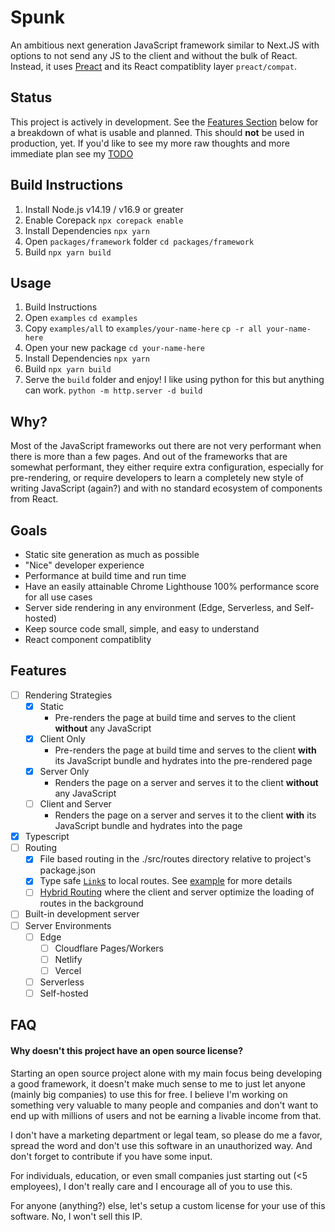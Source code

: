# Spunk

An ambitious next generation JavaScript framework similar to Next.JS with options to not send any JS to the client and without the bulk of React. Instead, it uses [Preact](https://preactjs.com/) and its React compatiblity layer `preact/compat`.

## Status

This project is actively in development. See the [Features Section](#features) below for a breakdown of what is usable and planned. This should **not** be used in production, yet. If you'd like to see my more raw thoughts and more immediate plan see my [TODO](TODO.md)

## Build Instructions

1. Install Node.js v14.19 / v16.9 or greater
2. Enable Corepack
   `npx corepack enable`
3. Install Dependencies
   `npx yarn`
4. Open `packages/framework` folder
   `cd packages/framework`
5. Build
   `npx yarn build`

## Usage

1. Build Instructions
2. Open `examples`
   `cd examples`
3. Copy `examples/all` to `examples/your-name-here`
   `cp -r all your-name-here`
4. Open your new package
   `cd your-name-here`
5. Install Dependencies
   `npx yarn`
6. Build
   `npx yarn build`
7. Serve the `build` folder and enjoy! I like using python for this but anything can work.
   `python -m http.server -d build`

## Why?

Most of the JavaScript frameworks out there are not very performant when there is more than a few pages. And out of the frameworks that are somewhat performant, they either require extra configuration, especially for pre-rendering, or require developers to learn a completely new style of writing JavaScript (again?) and with no standard ecosystem of components from React.

## Goals

- Static site generation as much as possible
- "Nice" developer experience
- Performance at build time and run time
- Have an easily attainable Chrome Lighthouse 100% performance score for all use cases
- Server side rendering in any environment (Edge, Serverless, and Self-hosted)
- Keep source code small, simple, and easy to understand
- React component compatiblity

## Features

- [ ] Rendering Strategies
  - [x] Static
    - Pre-renders the page at build time and serves to the client **without** any JavaScript
  - [x] Client Only
    - Pre-renders the page at build time and serves to the client **with** its JavaScript bundle and hydrates into the pre-rendered page
  - [x] Server Only
    - Renders the page on a server and serves it to the client **without** any JavaScript
  - [ ] Client and Server
    - Renders the page on a server and serves it to the client **with** its JavaScript bundle and hydrates into the page
- [x] Typescript
- [ ] Routing
  - [x] File based routing in the ./src/routes directory relative to project's package.json
  - [x] Type safe [`Link`s](packages/framework-router/src/components/Link.tsx) to local routes. See [example](examples/links) for more details
  - [ ] [Hybrid Routing](docs/HYBRID_ROUTING.md) where the client and server optimize the loading of routes in the background
- [ ] Built-in development server
- [ ] Server Environments
  - [ ] Edge
    - [ ] Cloudflare Pages/Workers
    - [ ] Netlify
    - [ ] Vercel
  - [ ] Serverless
  - [ ] Self-hosted

## FAQ

#### Why doesn't this project have an open source license?

Starting an open source project alone with my main focus being developing a good framework, it doesn't make much sense to me to just let anyone (mainly big companies) to use this for free. I believe I'm working on something very valuable to many people and companies and don't want to end up with millions of users and not be earning a livable income from that.

I don't have a marketing department or legal team, so please do me a favor, spread the word and don't use this software in an unauthorized way. And don't forget to contribute if you have some input.

For individuals, education, or even small companies just starting out (<5 employees), I don't really care and I encourage all of you to use this.

For anyone (anything?) else, let's setup a custom license for your use of this software. No, I won't sell this IP.
